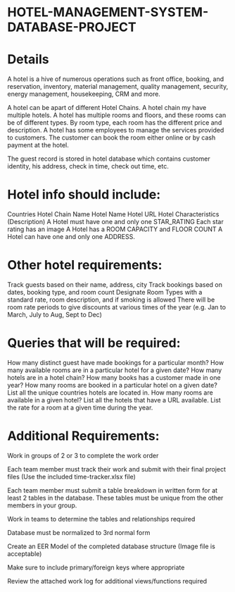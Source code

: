 # HOTEL-MANAGEMENT-SYSTEM-DATABASE-PROJECT

# Details

A hotel is a hive of numerous operations such as front office, booking, and reservation, inventory, material management, quality management, security, energy management, housekeeping, CRM and more.

A hotel can be apart of different Hotel Chains. A hotel chain my have multiple hotels. A hotel has multiple rooms and floors, and these rooms can be of different types. By room type, each room has the different price and description. A hotel has some employees to manage the services provided to customers. The customer can book the room either online or by cash payment at the hotel.

The guest record is stored in hotel database which contains customer identity, his address, check in time, check out time, etc.

# Hotel info should include:

Countries
Hotel Chain Name
Hotel Name
Hotel URL
Hotel Characteristics (Description)
A Hotel must have one and only one STAR_RATING
Each star rating has an image
A Hotel has a ROOM CAPACITY and FLOOR COUNT
A Hotel can have one and only one ADDRESS.

# Other hotel requirements:

Track guests based on their name, address, city
Track bookings based on dates, booking type, and room count
Designate Room Types with a standard rate, room description, and if smoking is allowed
There will be room rate periods to give discounts at various times of the year (e.g. Jan to March, July to Aug, Sept to Dec)

# Queries that will be required:

How many distinct guest have made bookings for a particular month?
How many available rooms are in a particular hotel for a given date?
How many hotels are in a hotel chain?
How many books has a customer made in one year?
How many rooms are booked in a particular hotel on a given date?
List all the unique countries hotels are located in.
How many rooms are available in a given hotel?
List all the hotels that have a URL available.
List the rate for a room at a given time during the year.

# Additional Requirements:

Work in groups of 2 or 3 to complete the work order

Each team member must track their work and submit with their final project files (Use the included time-tracker.xlsx file)

Each team member must submit a table breakdown in written form for at least 2 tables in the database. These tables must be unique from the other members in your group.

Work in teams to determine the tables and relationships required

Database must be normalized to 3rd normal form

Create an EER Model of the completed database structure (Image file is acceptable)

Make sure to include primary/foreign keys where appropriate

Review the attached work log for additional views/functions required


